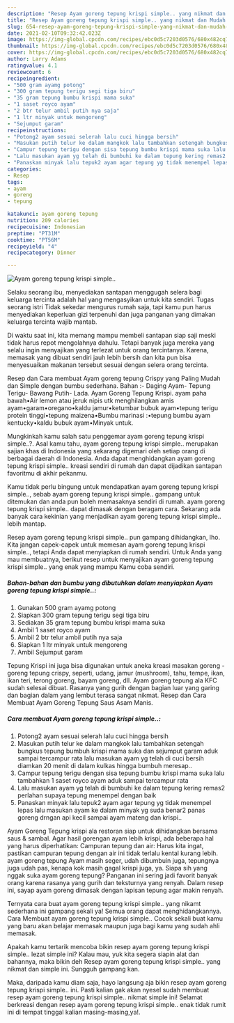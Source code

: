 ```yaml
---
description: "Resep Ayam goreng tepung krispi simple.. yang nikmat dan Mudah Dibuat"
title: "Resep Ayam goreng tepung krispi simple.. yang nikmat dan Mudah Dibuat"
slug: 654-resep-ayam-goreng-tepung-krispi-simple-yang-nikmat-dan-mudah-dibuat
date: 2021-02-10T09:32:42.023Z
image: https://img-global.cpcdn.com/recipes/ebc0d5c7203d0576/680x482cq70/ayam-goreng-tepung-krispi-simple-foto-resep-utama.jpg
thumbnail: https://img-global.cpcdn.com/recipes/ebc0d5c7203d0576/680x482cq70/ayam-goreng-tepung-krispi-simple-foto-resep-utama.jpg
cover: https://img-global.cpcdn.com/recipes/ebc0d5c7203d0576/680x482cq70/ayam-goreng-tepung-krispi-simple-foto-resep-utama.jpg
author: Larry Adams
ratingvalue: 4.1
reviewcount: 6
recipeingredient:
- "500 gram ayamg potong"
- "300 gram tepung terigu segi tiga biru"
- "35 gram tepung bumbu krispi mama suka"
- "1 saset royco ayam"
- "2 btr telur ambil putih nya saja"
- "1 ltr minyak untuk mengoreng"
- "Sejumput garam"
recipeinstructions:
- "Potong2 ayam sesuai selerah lalu cuci hingga bersih"
- "Masukan putih telur ke dalam mangkok lalu tambahkan setengah bungkus tepung bumbuh krispi mama suka dan sejumput garam aduk sampai tercampur rata lalu masukan ayam yg telah di cuci bersih diamkan 20 menit di dalam kulkas hingga bumbuh meresap.."
- "Campur tepung terigu dengan sisa tepung bumbu krispi mama suka lalu tambahkan 1 saset royco ayam aduk sampai tercampur rata"
- "Lalu masukan ayam yg telah di bumbuhi ke dalam tepung kering remas2 perlahan supaya tepung menempel dengan baik"
- "Panaskan minyak lalu tepuk2 ayam agar tepung yg tidak menempel lepas lalu masukan ayam ke dalam minyak yg suda benar2 panas goreng drngan api kecil sampai ayam mateng dan krispi.."
categories:
- Resep
tags:
- ayam
- goreng
- tepung

katakunci: ayam goreng tepung 
nutrition: 209 calories
recipecuisine: Indonesian
preptime: "PT31M"
cooktime: "PT56M"
recipeyield: "4"
recipecategory: Dinner

---
```



![Ayam goreng tepung krispi simple..](https://img-global.cpcdn.com/recipes/ebc0d5c7203d0576/680x482cq70/ayam-goreng-tepung-krispi-simple-foto-resep-utama.jpg)

Selaku seorang ibu, menyediakan santapan menggugah selera bagi keluarga tercinta adalah hal yang mengasyikan untuk kita sendiri. Tugas seorang istri Tidak sekedar mengurus rumah saja, tapi kamu pun harus menyediakan keperluan gizi terpenuhi dan juga panganan yang dimakan keluarga tercinta wajib mantab.

Di waktu  saat ini, kita memang mampu membeli santapan siap saji meski tidak harus repot mengolahnya dahulu. Tetapi banyak juga mereka yang selalu ingin menyajikan yang terlezat untuk orang tercintanya. Karena, memasak yang dibuat sendiri jauh lebih bersih dan kita pun bisa menyesuaikan makanan tersebut sesuai dengan selera orang tercinta. 

Resep dan Cara membuat Ayam goreng tepung Crispy yang Paling Mudah dan Simple dengan bumbu sederhana. Bahan :- Daging Ayam- Tepung Terigu- Bawang Putih- Lada. Ayam Goreng Tepung Krispi. ayam paha bawah•Air lemon atau jeruk nipis utk menghilangkan amis ayam•garam•oregano•kaldu jamur•ketumbar bubuk ayam•tepung terigu protein tinggi•tepung maizena•Bumbu marinasi :•tepung bumbu ayam kentucky•kaldu bubuk ayam•Minyak untuk.

Mungkinkah kamu salah satu penggemar ayam goreng tepung krispi simple..?. Asal kamu tahu, ayam goreng tepung krispi simple.. merupakan sajian khas di Indonesia yang sekarang digemari oleh setiap orang di berbagai daerah di Indonesia. Anda dapat menghidangkan ayam goreng tepung krispi simple.. kreasi sendiri di rumah dan dapat dijadikan santapan favoritmu di akhir pekanmu.

Kamu tidak perlu bingung untuk mendapatkan ayam goreng tepung krispi simple.., sebab ayam goreng tepung krispi simple.. gampang untuk ditemukan dan anda pun boleh memasaknya sendiri di rumah. ayam goreng tepung krispi simple.. dapat dimasak dengan beragam cara. Sekarang ada banyak cara kekinian yang menjadikan ayam goreng tepung krispi simple.. lebih mantap.

Resep ayam goreng tepung krispi simple.. pun gampang dihidangkan, lho. Kita jangan capek-capek untuk memesan ayam goreng tepung krispi simple.., tetapi Anda dapat menyiapkan di rumah sendiri. Untuk Anda yang mau membuatnya, berikut resep untuk menyajikan ayam goreng tepung krispi simple.. yang enak yang mampu Kamu coba sendiri.

<!--inarticleads1-->

##### Bahan-bahan dan bumbu yang dibutuhkan dalam menyiapkan Ayam goreng tepung krispi simple..:

1. Gunakan 500 gram ayamg potong
1. Siapkan 300 gram tepung terigu segi tiga biru
1. Sediakan 35 gram tepung bumbu krispi mama suka
1. Ambil 1 saset royco ayam
1. Ambil 2 btr telur ambil putih nya saja
1. Siapkan 1 ltr minyak untuk mengoreng
1. Ambil Sejumput garam


Tepung Krispi ini juga bisa digunakan untuk aneka kreasi masakan goreng - goreng tepung crispy, seperti, udang, jamur (mushroom), tahu, tempe, ikan, ikan teri, terong goreng, bayam goreng, dll. Ayam goreng tepung ala KFC sudah selesai dibuat. Rasanya yang gurih dengan bagian luar yang garing dan bagian dalam yang lembut terasa sangat nikmat. Resep dan Cara Membuat Ayam Goreng Tepung Saus Asam Manis. 

<!--inarticleads2-->

##### Cara membuat Ayam goreng tepung krispi simple..:

1. Potong2 ayam sesuai selerah lalu cuci hingga bersih
1. Masukan putih telur ke dalam mangkok lalu tambahkan setengah bungkus tepung bumbuh krispi mama suka dan sejumput garam aduk sampai tercampur rata lalu masukan ayam yg telah di cuci bersih diamkan 20 menit di dalam kulkas hingga bumbuh meresap..
1. Campur tepung terigu dengan sisa tepung bumbu krispi mama suka lalu tambahkan 1 saset royco ayam aduk sampai tercampur rata
1. Lalu masukan ayam yg telah di bumbuhi ke dalam tepung kering remas2 perlahan supaya tepung menempel dengan baik
1. Panaskan minyak lalu tepuk2 ayam agar tepung yg tidak menempel lepas lalu masukan ayam ke dalam minyak yg suda benar2 panas goreng drngan api kecil sampai ayam mateng dan krispi..


Ayam Goreng Tepung krispi ala restoran siap untuk dihidangkan bersama saus &amp; sambal. Agar hasil gorengan ayam lebih krispi, ada beberapa hal yang harus diperhatikan: Campuran tepung dan air: Harus kita ingat, pastikan campuran tepung dengan air ini tidak terlalu kental kurang lebih. ayam goreng tepung Ayam masih seger, udah dibumbuin juga, tepungnya juga udah pas, kenapa kok masih gagal krispi juga, ya. Siapa sih yang nggak suka ayam goreng tepung? Panganan ini sering jadi favorit banyak orang karena rasanya yang gurih dan teksturnya yang renyah. Dalam resep ini, sayap ayam goreng dimasak dengan lapisan tepung agar makin renyah. 

Ternyata cara buat ayam goreng tepung krispi simple.. yang nikamt sederhana ini gampang sekali ya! Semua orang dapat menghidangkannya. Cara Membuat ayam goreng tepung krispi simple.. Cocok sekali buat kamu yang baru akan belajar memasak maupun juga bagi kamu yang sudah ahli memasak.

Apakah kamu tertarik mencoba bikin resep ayam goreng tepung krispi simple.. lezat simple ini? Kalau mau, yuk kita segera siapin alat dan bahannya, maka bikin deh Resep ayam goreng tepung krispi simple.. yang nikmat dan simple ini. Sungguh gampang kan. 

Maka, daripada kamu diam saja, hayo langsung aja bikin resep ayam goreng tepung krispi simple.. ini. Pasti kalian gak akan nyesel sudah membuat resep ayam goreng tepung krispi simple.. nikmat simple ini! Selamat berkreasi dengan resep ayam goreng tepung krispi simple.. enak tidak rumit ini di tempat tinggal kalian masing-masing,ya!.

